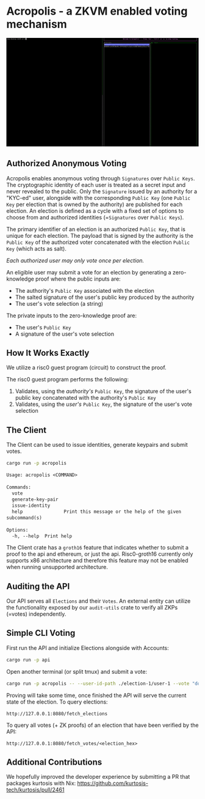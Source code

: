 # Acropolis - a ZKVM enabled voting mechanism

![Demo with TUI and Ethereum Audit](https://github.com/cspr-rad/acropolis/blob/main/resources/demo-video.gif)

## Authorized Anonymous Voting

Acropolis enables anonymous voting through `Signatures` over `Public Keys`. The cryptographic identity of each user is treated as a secret input and never revealed to the public. Only the `Signature` issued by an authority for a "KYC-ed" user, alongside with the corresponding `Public Key` (one `Public Key` per election that is owned by the authority) are published for each election. An election is defined as a cycle with a fixed set of options to choose from and authorized identities (=`Signatures` over `Public Keys`).

The primary identifier of an election is an authorized `Public Key`, that is unique for each election. The payload that is signed by the authority is the `Public Key` of the authorized voter concatenated with the election `Public Key` (which acts as salt). 

_Each authorized user may only vote once per election._

An eligible user may submit a vote for an election by generating a zero-knowledge proof where the public inputs are:

 - The authority's `Public Key` associated with the election
 - The salted signature of the user's public key produced by the authority
 - The user's vote selection (a string)

The private inputs to the zero-knowledge proof are:

 - The user's `Public Key`
 - A signature of the user's vote selection

## How It Works Exactly

We utilize a risc0 guest program (circuit) to construct the proof.

The risc0 guest program performs the following:

 1. Validates, using the _authority's_ `Public Key`, the signature of the user's public key concatenated with the authority's `Public Key`
 2. Validates, using the _user's_ `Public Key`, the signature of the user's vote selection

## The Client

The Client can be used to issue identities, generate keypairs and submit votes.

```bash
cargo run -p acropolis
```

```
Usage: acropolis <COMMAND>

Commands:
  vote               
  generate-key-pair  
  issue-identity     
  help               Print this message or the help of the given subcommand(s)

Options:
  -h, --help  Print help
```

The Client crate has a `groth16` feature that indicates whether to submit a proof to the api and ethereum, or just the api.
Risc0-groth16 currently only supports x86 architecture and therefore this feature may not be enabled when running unsupported architecture.

## Auditing the API

Our API serves all `Elections` and their `Votes`. An external entity can utilize the functionality exposed by our `audit-utils` crate to verify all ZKPs (=votes) independently.

## Simple CLI Voting

First run the API and initialize Elections alongside with Accounts:

```bash
cargo run -p api
```

Open another terminal (or split tmux) and submit a vote:

```bash
cargo run -p acropolis -- --user-id-path ./election-1/user-1 --vote "dogs_and_cats"
```

Proving will take some time, once finished the API will serve the current state of the election.
To query elections:

```
http://127.0.0.1:8080/fetch_elections
```

To query all votes (+ ZK proofs) of an election that have been verified by the API:

```
http://127.0.0.1:8080/fetch_votes/<election_hex>
```

## Additional Contributions

We hopefully improved the developer experience by submitting a PR that packages kurtosis with Nix: https://github.com/kurtosis-tech/kurtosis/pull/2461
